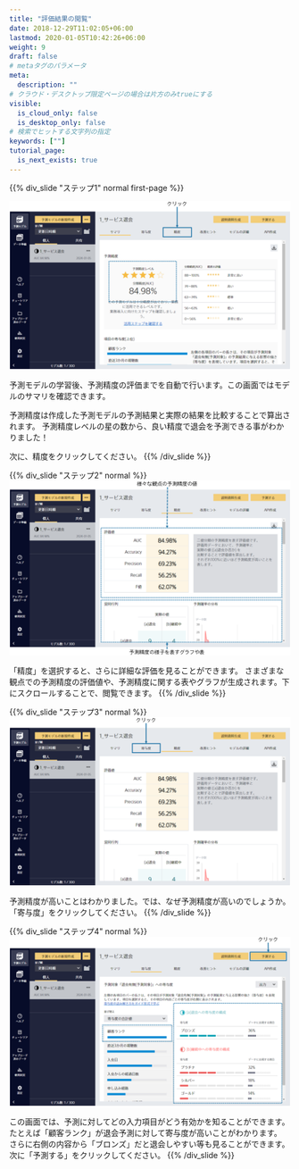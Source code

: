 ```yaml
---
title: "評価結果の閲覧"
date: 2018-12-29T11:02:05+06:00
lastmod: 2020-01-05T10:42:26+06:00
weight: 9
draft: false
# metaタグのパラメータ
meta:
  description: ""
# クラウド・デスクトップ限定ページの場合は片方のみtrueにする
visible:
  is_cloud_only: false
  is_desktop_only: false
# 検索でヒットする文字列の指定
keywords: [""]
tutorial_page:
  is_next_exists: true
---
```


{{% div_slide "ステップ1" normal first-page %}}

![](../img/t_slide11.png)

予測モデルの学習後、予測精度の評価までを自動で行います。この画面ではモデルのサマリを確認できます。

予測精度は作成した予測モデルの予測結果と実際の結果を比較することで算出されます。
予測精度レベルの星の数から、良い精度で退会を予測できる事がわかりました！

次に、精度をクリックしてください。
{{% /div_slide %}}

{{% div_slide "ステップ2" normal %}}
![](../img/t_slide12.png)

「精度」を選択すると、さらに詳細な評価を見ることができます。
さまざまな観点での予測精度の評価値や、予測精度に関する表やグラフが生成されます。下にスクロールすることで、閲覧できます。
{{% /div_slide %}}

{{% div_slide "ステップ3" normal %}}
![](../img/t_slide13.png)

予測精度が高いことはわかりました。では、なぜ予測精度が高いのでしょうか。
「寄与度」をクリックしてください。
{{% /div_slide %}}

{{% div_slide "ステップ4" normal %}}
![](../img/t_slide14.png)

この画面では、予測に対してどの入力項目がどう有効かを知ることができます。たとえば「顧客ランク」が退会予測に対して寄与度が高いことがわかります。
さらに右側の内容から「ブロンズ」だと退会しやすい等も見ることができます。
次に「予測する」をクリックしてください。
{{% /div_slide %}}
